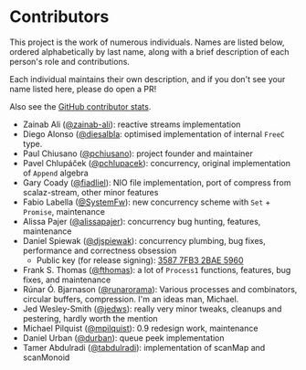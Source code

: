 # Contributors

This project is the work of numerous individuals. Names are listed below, ordered alphabetically by last name, along with a brief description of each person's role and contributions.

Each individual maintains their own description, and if you don't see your name listed here, please do open a PR!

Also see the [GitHub contributor stats](https://github.com/functional-streams-for-scala/fs2/graphs/contributors).

- Zainab Ali ([@zainab-ali](https://github.com/zainab-ali)): reactive streams implementation
- Diego Alonso ([@diesalbla](https://github.com/diesalbla): optimised implementation of internal `FreeC` type. 
- Paul Chiusano ([@pchiusano](https://github.com/pchiusano)): project founder and maintainer
- Pavel Chlupáček ([@pchlupacek](https://github.com/pchlupacek)): concurrency, original implementation of `Append` algebra
- Gary Coady ([@fiadliel](https://github.com/fiadliel)): NIO file implementation, port of compress from scalaz-stream, other minor features
- Fabio Labella ([@SystemFw](https://github.com/SystemFw)): new concurrency scheme with `Set` + `Promise`, maintenance
- Alissa Pajer ([@alissapajer](https://github.com/alissapajer)): concurrency bug hunting, features, maintenance
- Daniel Spiewak ([@djspiewak](https://github.com/djspiewak)): concurrency plumbing, bug fixes, performance and correctness obsession
  + Public key (for release signing): [3587 7FB3 2BAE 5960](https://keybase.io/djspiewak)
- Frank S. Thomas ([@fthomas](https://github.com/fthomas)): a lot of `Process1` functions, features, bug fixes, and maintenance
- Rúnar Ó. Bjarnason ([@runarorama](https://github.com/runarorama)): Various processes and combinators, circular buffers, compression. I'm an ideas man, Michael.
- Jed Wesley-Smith ([@jedws](https://github.com/jedws)): really very minor tweaks, cleanups and pestering, hardly worth the mention
- Michael Pilquist ([@mpilquist](https://github.com/mpilquist)): 0.9 redesign work, maintenance
- Daniel Urban ([@durban](https://github.com/durban)): queue peek implementation
- Tamer Abdulradi ([@tabdulradi](https://github.com/tabdulradi)): implementation of scanMap and scanMonoid
